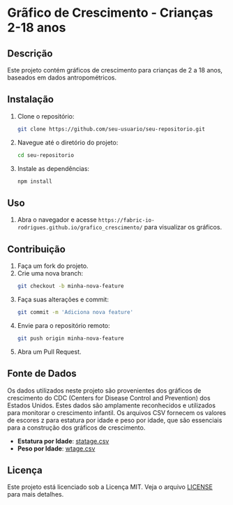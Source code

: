 # Grãfico de Crescimento - Crianças 2-18 anos

## Descrição

Este projeto contém gráficos de crescimento para crianças de 2 a 18 anos, baseados em dados antropométricos.

## Instalação

1. Clone o repositório:
    ```bash
    git clone https://github.com/seu-usuario/seu-repositorio.git
    ```
2. Navegue até o diretório do projeto:
    ```bash
    cd seu-repositorio
    ```
3. Instale as dependências:
    ```bash
    npm install
    ```

## Uso

1. Abra o navegador e acesse `https://fabric-io-rodrigues.github.io/grafico_crescimento/` para visualizar os gráficos.

## Contribuição

1. Faça um fork do projeto.
2. Crie uma nova branch:
    ```bash
    git checkout -b minha-nova-feature
    ```
3. Faça suas alterações e commit:
    ```bash
    git commit -m 'Adiciona nova feature'
    ```
4. Envie para o repositório remoto:
    ```bash
    git push origin minha-nova-feature
    ```
5. Abra um Pull Request.

## Fonte de Dados

Os dados utilizados neste projeto são provenientes dos gráficos de crescimento do CDC (Centers for Disease Control and Prevention) dos Estados Unidos. Estes dados são amplamente reconhecidos e utilizados para monitorar o crescimento infantil. Os arquivos CSV fornecem os valores de escores z para estatura por idade e peso por idade, que são essenciais para a construção dos gráficos de crescimento.

- **Estatura por Idade**: [statage.csv](https://www.cdc.gov/growthcharts/data/zscore/statage.csv)
- **Peso por Idade**: [wtage.csv](https://www.cdc.gov/growthcharts/data/zscore/wtage.csv)

## Licença

Este projeto está licenciado sob a Licença MIT. Veja o arquivo [LICENSE](LICENSE) para mais detalhes.
